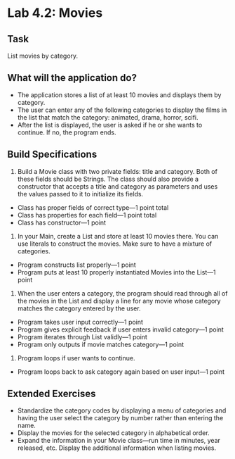 # Lab 4.2: Movies
## Task
List movies by category.

## What will the application do?
* The application stores a list of at least 10 movies and displays them by category.
* The user can enter any of the following categories to display the films in the list that match the category: animated, drama, horror, scifi.
* After the list is displayed, the user is asked if he or she wants to continue. If no, the program ends.

## Build Specifications
1. Build a Movie class with two private fields: title and category. Both of these fields should be Strings. The class should also provide a constructor that accepts a title and category as parameters and uses the values passed to it to initialize its fields.
  * Class has proper fields of correct type—1 point total
  * Class has properties for each field—1 point total
  * Class has constructor—1 point
1. In your Main, create a List <Movie> and store at least 10 movies there. You can use literals to construct the movies. Make sure to have a mixture of categories.
  * Program constructs list properly—1 point
  * Program puts at least 10 properly instantiated Movies into the List—1 point
1. When the user enters a category, the program should read through all of the movies in the List and display a line for any movie whose category matches the category entered by the user.
  * Program takes user input correctly—1 point
  * Program gives explicit feedback if user enters invalid category—1 point
  * Program iterates through List validly—1 point
  * Program only outputs if movie matches category—1 point
1. Program loops if user wants to continue.
  * Program loops back to ask category again based on user input—1 point
  
## Extended Exercises
* Standardize the category codes by displaying a menu of categories and having the user select the category by number rather than entering the name.
* Display the movies for the selected category in alphabetical order.
* Expand the information in your Movie class—run time in minutes, year released, etc. Display the additional information when listing movies.

